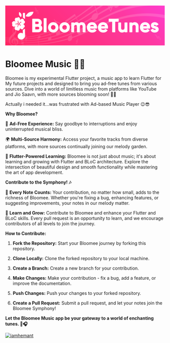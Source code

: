  ![BloomeeTunes](./assets/icons/Bloomee_Logo_cover.png)
# **Bloomee Music 🌸🎶**

Bloomee is my experimental Flutter project, a music app to learn Flutter for My future projects and designed to bring you ad-free tunes from various sources. Dive into a world of limitless music from platforms like YouTube and Jio Saavn, with more sources blooming soon! 🌼🎵

Actually i needed it...was frustrated with Ad-based Music Player 😉😎

**Why Bloomee?**

🌟 **Ad-Free Experience:** Say goodbye to interruptions and enjoy uninterrupted musical bliss.

🌍 **Multi-Source Harmony:** Access your favorite tracks from diverse platforms, with more sources continually joining our melody garden.

🚀 **Flutter-Powered Learning:** Bloomee is not just about music; it's about learning and growing with Flutter and BLoC architecture. Explore the intersection of beautiful design and smooth functionality while mastering the art of app development.

**Contribute to the Symphony! 🎶**

🌱 **Every Note Counts:** Your contribution, no matter how small, adds to the richness of Bloomee. Whether you're fixing a bug, enhancing features, or suggesting improvements, your notes in our melody matter.

🚀 **Learn and Grow:** Contribute to Bloomee and enhance your Flutter and BLoC skills. Every pull request is an opportunity to learn, and we encourage contributors of all levels to join the journey.

**How to Contribute:**

1. **Fork the Repository:** Start your Bloomee journey by forking this repository.

2. **Clone Locally:** Clone the forked repository to your local machine.

3. **Create a Branch:** Create a new branch for your contribution.

4. **Make Changes:** Make your contribution - fix a bug, add a feature, or improve the documentation.

5. **Push Changes:** Push your changes to your forked repository.

6. **Create a Pull Request:** Submit a pull request, and let your notes join the Bloomee Symphony!

**Let the Bloomee Music app be your gateway to a world of enchanting tunes. 🌺🎧**

[![iamhemant](https://img.shields.io/badge/LinkedIn-0077B5?style=for-the-badge&logo=linkedin&logoColor=white)](https://www.linkedin.com/in/iamhemantindia/)